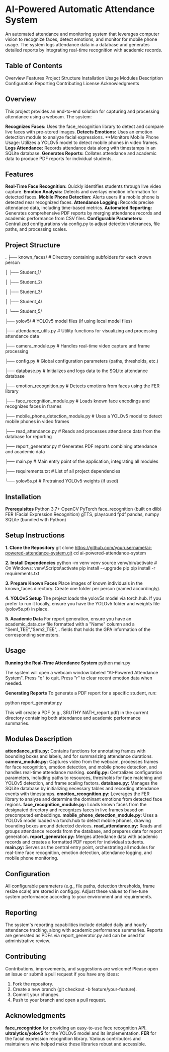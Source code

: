 # AI-Powered Automatic Attendance System

An automated attendance and monitoring system that leverages computer vision to recognize faces, detect emotions, and monitor for mobile phone usage. The system logs attendance data in a database and generates detailed reports by integrating real-time recognition with academic records.

## Table of Contents

Overview
Features
Project Structure
Installation
Usage
Modules Description
Configuration
Reporting
Contributing
License
Acknowledgments

## Overview
This project provides an end-to-end solution for capturing and processing attendance using a webcam. The system:

**Recognizes Faces:** 
Uses the face_recognition library to detect and compare live faces with pre-stored images.
**Detects Emotions:** 
Uses an emotion detection module to analyze facial expressions.
**Monitors Mobile Phone Usage: 
Utilizes a YOLOv5 model to detect mobile phones in video frames.
**Logs Attendance:**
Records attendance data along with timestamps in an SQLite database.
**Generates Reports:**
Collates attendance and academic data to produce PDF reports for individual students.

## Features

**Real-Time Face Recognition:**
Quickly identifies students through live video capture.
**Emotion Analysis:**
Detects and overlays emotion information for detected faces.
**Mobile Phone Detection:**
Alerts users if a mobile phone is detected near recognized faces.
**Attendance Logging:**
Records precise attendance data, including time-based metrics.
**Automated Reporting:**
Generates comprehensive PDF reports by merging attendance records and academic performance from CSV files.
**Configurable Parameters:**
Centralized configurations via config.py to adjust detection tolerances, file paths, and processing scales.


## Project Structure
.
├── known_faces/                 # Directory containing subfolders for each known person

│   ├── Student_1/

│   ├── Student_2/

│   ├── Student_3/

│   ├── Student_4/

│   └── Student_5/

├── yolov5/                      # YOLOv5 model files (if using local model files)

├── attendance_utils.py          # Utility functions for visualizing and processing attendance data

├── camera_module.py             # Handles real-time video capture and frame processing

├── config.py                    # Global configuration parameters (paths, thresholds, etc.)

├── database.py                  # Initializes and logs data to the SQLite attendance database

├── emotion_recognition.py       # Detects emotions from faces using the FER library

├── face_recognition_module.py   # Loads known face encodings and recognizes faces in frames

├── mobile_phone_detection_module.py   # Uses a YOLOv5 model to detect mobile phones in video frames

├── read_attendance.py           # Reads and processes attendance data from the database for reporting

├── report_generator.py          # Generates PDF reports combining attendance and academic data

├── main.py                      # Main entry point of the application, integrating all modules

├── requirements.txt             # List of all project dependencies

└── yolov5s.pt                   # Pretrained YOLOv5 weights (if used)


## Installation

**Prerequisites**
Python 3.7+
OpenCV
PyTorch
face_recognition (built on dlib)
FER (Facial Expression Recognition)
gTTS, playsound
fpdf
pandas, numpy
SQLite (bundled with Python)

## Setup Instructions
**1. Clone the Repository**
git clone https://github.com/yourusername/ai-powered-attendance-system.git
cd ai-powered-attendance-system

**2. Install Dependencies**
python -m venv venv
source venv/bin/activate  # On Windows: venv\Scripts\activate
pip install --upgrade pip
pip install -r requirements.txt

**3. Prepare Known Faces**
Place images of known individuals in the known_faces directory. Create one folder per person (named accordingly).

**4. YOLOv5 Setup**
The project loads the yolov5s model via torch.hub. If you prefer to run it locally, ensure you have the YOLOv5 folder and weights file (yolov5s.pt) in place.

**5. Academic Data**
For report generation, ensure you have an academic_data.csv file formatted with a "Name" column and a "Sem1_TEE","Sem2_TEE",.. fields that holds the GPA information of the corresponding semesters.

## Usage
**Running the Real-Time Attendance System**
python main.py

The system will open a webcam window labeled "AI-Powered Attendance System".
Press "q" to quit.
Press "r" to clear recent emotion data when needed.

**Generating Reports**
To generate a PDF report for a specific student, run:

python report_generator.py

This will create a PDF (e.g., SRUTHY NATH_report.pdf) in the current directory containing both attendance and academic performance summaries.

## Modules Description
**attendance_utils.py:**
Contains functions for annotating frames with bounding boxes and labels, and for summarizing attendance durations.
**camera_module.py:**
Captures video from the webcam, processes frames for face recognition, emotion detection, and mobile phone detection, and handles real-time attendance marking.
**config.py:**
Centralizes configuration parameters, including paths to resources, thresholds for face matching and YOLOv5 detection, and frame scaling factors.
**database.py:**
Manages the SQLite database by initializing necessary tables and recording attendance events with timestamps.
**emotion_recognition.py:**
Leverages the FER library to analyze and determine the dominant emotions from detected face regions.
**face_recognition_module.py:**
Loads known faces from the designated directory and recognizes faces in live frames based on precomputed embeddings.
**mobile_phone_detection_module.py:**
Uses a YOLOv5 model loaded via torch.hub to detect mobile phones, drawing bounding boxes around detected devices.
**read_attendance.py:**
Reads and groups attendance records from the database, and prepares data for report generation.
**report_generator.py:**
Merges attendance data with academic records and creates a formatted PDF report for individual students.
**main.py:**
Serves as the central entry point, orchestrating all modules for real-time face recognition, emotion detection, attendance logging, and mobile phone monitoring.

## Configuration

All configurable parameters (e.g., file paths, detection thresholds, frame resize scale) are stored in config.py. Adjust these values to fine-tune system performance according to your environment and requirements.

## Reporting

The system's reporting capabilities include detailed daily and hourly attendance tracking, along with academic performance summaries. Reports are generated as PDFs via report_generator.py and can be used for administrative review.

## Contributing

Contributions, improvements, and suggestions are welcome! Please open an issue or submit a pull request if you have any ideas:

1. Fork the repository.
2. Create a new branch (git checkout -b feature/your-feature).
3. Commit your changes.
4. Push to your branch and open a pull request.

## Acknowledgments

**face_recognition** for providing an easy-to-use face recognition API.
**ultralytics/yolov5** for the YOLOv5 model and its implementation.
**FER** for the facial expression recognition library.
Various contributors and maintainers who helped make these libraries robust and accessible.
